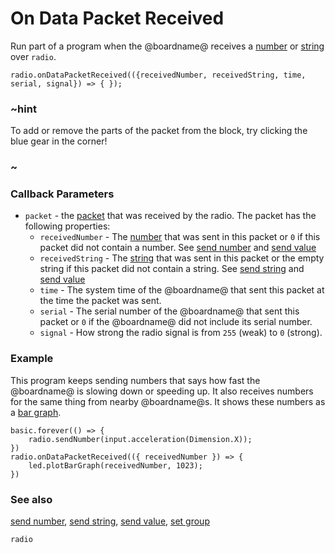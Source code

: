 # On Data Packet Received

Run part of a program when the @boardname@ receives a [number](/reference/types/number) or [string](/reference/types/string) over `radio`.

```sig
radio.onDataPacketReceived(({receivedNumber, receivedString, time, serial, signal}) => { });
```

### ~hint

To add or remove the parts of the packet from the block, try clicking the blue gear in the corner!

### ~

### Callback Parameters

* `packet` - the [packet](/reference/radio/packet) that was received by the radio. The packet has the following properties: 
  * `receivedNumber` - The [number](/reference/types/number) that was sent in this packet or `0` if this packet did not contain a number. See [send number](/reference/radio/send-number) and [send value](/reference/radio/send-value)
  * `receivedString` - The [string](/reference/types/string) that was sent in this packet or the empty string if this packet did not contain a string. See [send string](/reference/radio/send-string) and [send value](/reference/radio/send-value)
  * `time` - The system time of the @boardname@ that sent this packet at the time the packet was sent.
  * `serial` - The serial number of the @boardname@ that sent this packet or `0` if the @boardname@ did not include its serial number.
  * `signal` - How strong the radio signal is from `255` (weak) to `0` (strong).

### Example

This program keeps sending numbers that says how fast the @boardname@ is slowing down or speeding up. It also receives numbers for the same thing from nearby @boardname@s. It shows these numbers as a [bar graph](/reference/led/plot-bar-graph).

```blocks
basic.forever(() => {
    radio.sendNumber(input.acceleration(Dimension.X));
})
radio.onDataPacketReceived(({ receivedNumber }) => {
    led.plotBarGraph(receivedNumber, 1023);
})
```

### See also

[send number](/reference/radio/send-number), [send string](/reference/radio/send-string), [send value](/reference/radio/send-value), [set group](/reference/radio/set-group)

```package
radio
```